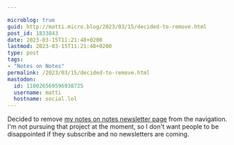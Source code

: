 ```yaml
---

microblog: true
guid: http://matti.micro.blog/2023/03/15/decided-to-remove.html
post_id: 1833843
date: 2023-03-15T11:21:48+0200
lastmod: 2023-03-15T11:21:48+0200
type: post
tags:
- "Notes on Notes"
permalink: /2023/03/15/decided-to-remove.html
mastodon:
  id: 110026569596938725
  username: matti
  hostname: social.lol
---
```

Decided to remove [my notes on notes newsletter page](https://blog.martin-haehnel.de/notes-on-notes/) from the navigation. I'm not pursuing that project at the moment, so I don't want people to be disappointed if they subscribe and no newsletters are coming.
